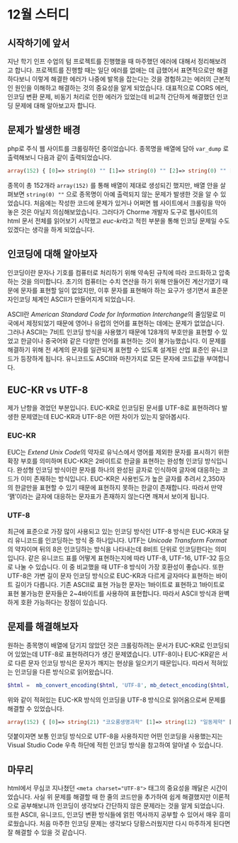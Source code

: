 # 12월 스터디

## 시작하기에 앞서

지난 학기 인프 수업의 텀 프로젝트를 진행했을 때 마주했던 에러에 대해서 정리해보려고 합니다. 프로젝트를 진행할 때는 일단 에러를 없애는 데 급했어서 표면적으로만 해결하다보니 이렇게 해결한 에러가 나중에 발목을 잡는다는 것을 경험하고는 에러의 근본적인 원인을 이해하고 해결하는 것의 중요성을 알게 되었습니다. 대표적으로 CORS 에러, 인코딩 변환 문제, 비동기 처리로 인한 에러가 있었는데 비교적 간단하게 해결했던 인코딩 문제에 대해 알아보고자 합니다.

## 문제가 발생한 배경

php로 주식 웹 사이트를 크롤링하던 중이었습니다. 종목명을 배열에 담아 `var_dump` 로 출력해보니 다음과 같이 출력되었습니다.

```php
array(152) { [0]=> string(0) "" [1]=> string(0) "" [2]=> string(0) "" [3]=> string(0) "" [4]=> string(0) "" [5]=> string(0) "" [6]=> string(0) "" [7]=> string(0) "" [8]=> string(0) "" ...(생략) }
```

종목이 총 152개라 `array(152)` 를 통해 배열이 제대로 생성되긴 했지만, 배열 안을 살펴보면 `string(0) ""` 으로 종목명이 아예 출력되지 않는 문제가 발생한 것을 알 수 있었습니다. 처음에는 작성한 코드에 문제가 있거나 어쩌면 웹 사이트에서 크롤링을 막아놓은 것은 아닐지 의심해보았습니다. 그러다가 Chorme 개발자 도구로 웹사이트의 html 문서 전체를 읽어보기 시작했고 *euc-kr*라고 적힌 부분을 통해 인코딩 문제일 수도 있겠다는 생각을 하게 되었습니다.

## 인코딩에 대해 알아보자

인코딩이란 문자나 기호를 컴퓨터로 처리하기 위해 약속된 규칙에 따라 코드화하고 압축하는 것을 의미합니다. 초기의 컴퓨터는 수치 연산을 하기 위해 만들어진 계산기였기 때문에 문자를 표현할 일이 없었지만, 이후 문자를 표현해야 하는 요구가 생기면서 표준문자인코딩 체계인 ASCII가 만들어지게 되었습니다.

ASCII란 *American Standard Code for Information Interchange*의 줄임말로 미국에서 제정되었기 때문에 영어나 유럽의 언어를 표현하는 데에는 문제가 없었습니다. 그러나 ASCII는 7비트 인코딩 방식을 사용했기 때문에 128개의 부호만을 표현할 수 있었고 한글이나 중국어와 같은 다양한 언어를 표현하는 것이 불가능했습니다. 이 문제를 해결하기 위해 전 세계의 문자를 일관되게 표현할 수 있도록 설계된 산업 표준인 유니코드가 등장하게 됩니다. 유니코드도 ASCII와 마찬가지로 모든 문자에 코드값을 부여합니다.

## EUC-KR vs UTF-8

제가 난항을 겪었던 부분입니다. EUC-KR로 인코딩된 문서를 UTF-8로 표현하려다 발생한 문제였는데 EUC-KR과 UTF-8은 어떤 차이가 있는지 알아봅시다.

### EUC-KR

EUC는 *Extend Unix Code*의 약자로 유닉스에서 영어를 제외한 문자를 표시하기 위한 확장 부호를 의미하며 EUC-KR은 2바이트로 한글을 표현하는 완성형 인코딩 방식입니다. 완성형 인코딩 방식이란 문자를 하나의 완성된 글자로 인식하여 글자에 대응하는 코드가 이미 존재하는 방식입니다. EUC-KR은 사용빈도가 높은 글자를 추려서 2,350자의 한글만을 표현할 수 있기 때문에 표현하지 못하는 한글이 존재합니다. 따라서 만약 ‘꽭’이라는 글자에 대응하는 문자표가 존재하지 않는다면 깨져서 보이게 됩니다.

### UTF-8

최근에 표준으로 가장 많이 사용되고 있는 인코딩 방식인 UTF-8 방식은 EUC-KR과 달리 유니코드를 인코딩하는 방식 중 하나입니다. UTF는 *Unicode Transform Format*의 약자이며 뒤의 8은 인코딩하는 방식을 나타내는데 8비트 단위로 인코딩한다는 의미입니다. 같은 유니코드 표를 어떻게 표현하는지에 따라 UTF-8, UTF-16, UTF-32 등으로 나눌 수 있습니다. 이 중 비교했을 때 UTF-8 방식이 가장 호환성이 좋습니다.
또한 UTF-8은 가변 길이 문자 인코딩 방식으로 EUC-KR과 다르게 글자마다 표현하는 바이트 길이가 다릅니다. 기존 ASCII로 표현 가능한 문자는 1바이트로 표현하고 1바이트로 표현 불가능한 문자들은 2~4바이트를 사용하여 표현합니다. 따라서 ASCII 방식과 완벽하게 호환 가능하다는 장점이 있습니다.

## 문제를 해결해보자

원하는 종목명이 배열에 담기지 않았던 것은 크롤링하려는 문서가 EUC-KR로 인코딩되어 있었는데 UTF-8로 표현하려다가 생긴 문제였습니다. UTF-8이나 EUC-KR같은 서로 다른 문자 인코딩 방식은 문자가 깨지는 현상을 일으키기 때문입니다. 따라서 적혀있는 인코딩을 다른 방식으로 읽어왔습니다.

```php
$html =  mb_convert_encoding($html, 'UTF-8', mb_detect_encoding($html, 'EUC-KR', true));
```

위와 같이 적혀있는 EUC-KR 방식의 인코딩을 UTF-8 방식으로 읽어옴으로써 문제를 해결할 수 있었습니다.

```php
array(152) { [0]=> string(21) "코오롱생명과학" [1]=> string(12) "일동제약" [2]=> string(18) "카이노스메드" [3]=> string(18) "한창바이오텍" [4]=> string(19) "JW중외제약2우B" [5]=> string(9) "팜스빌" [6]=> string(9) "비피도" [7]=> string(12) "노바렉스" [8]=> string(17) "JW중외제약우" [9]=> string(19) "에이프로젠 H&G" [10]=> string(15) "이수앱지스" [11]=> string(15) "에스텍파마" [12]=> string(15) "대성미생물" [13]=> string(15) "티움바이오" ...(생략) }
```

덧붙이자면 보통 인코딩 방식으로 UTF-8을 사용하지만 어떤 인코딩을 사용했는지는 Visual Studio Code 우측 하단에 적힌 인코딩 방식을 참고하여 알아낼 수 있습니다.

## 마무리

html에서 무심코 지나쳤던 `<meta charset="UTF-8">` 태그의 중요성을 깨달은 시간이었습니다. 사실 위 문제를 해결할 때 한 줄의 코드만을 추가하여 쉽게 해결했지만 이론적으로 공부해보니까 인코딩이 생각보다 간단하지 않은 문제라는 것을 알게 되었습니다. 또한 ASCII, 유니코드, 인코딩 변환 방식들에 얽힌 역사까지 공부할 수 있어서 매우 흥미로웠습니다. 처음 마주한 인코딩 문제는 생각보다 당황스러웠지만 다시 마주하게 된다면 잘 해결할 수 있을 것 같습니다.
